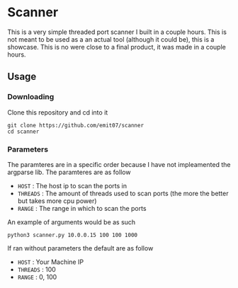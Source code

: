 # Scanner

This is a very simple threaded port scanner I built in a couple hours. This is not meant to be used as a an actual tool (although it could be), this is a showcase. This is no were close to a final product, it was made in a couple hours.

## Usage

### Downloading

Clone this repository and cd into it

```
git clone https://github.com/emit07/scanner
cd scanner
```

### Parameters

The paramteres are in a specific order because I have not impleamented the argparse lib. The paramteres are as follow

* `HOST` : The host ip to scan the ports in
* `THREADS` : The amount of threads used to scan ports (the more the better but takes more cpu power)
* `RANGE` : The range in which to scan the ports

An example of arguments would be as such

`python3 scanner.py 10.0.0.15 100 100 1000`

If ran without parameters the default are as follow

* `HOST` : Your Machine IP
* `THREADS` : 100
* `RANGE` : 0, 100
